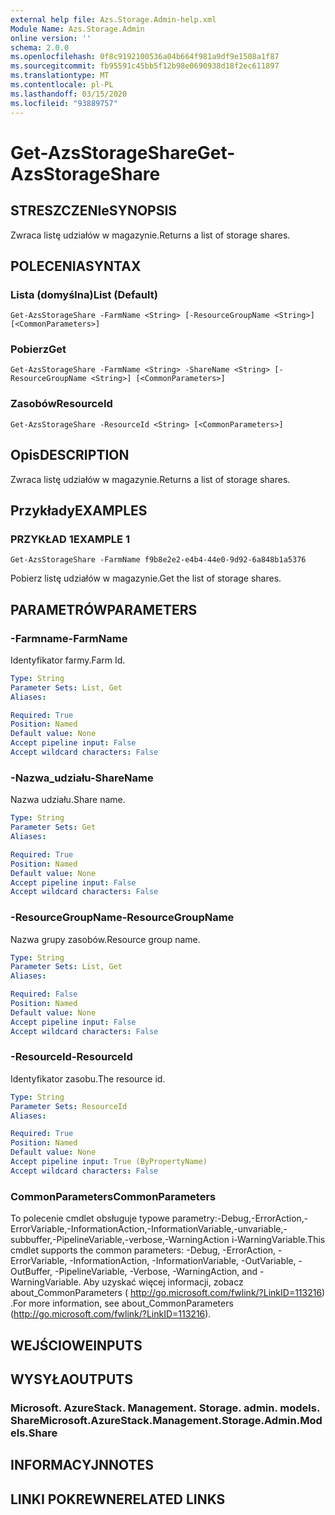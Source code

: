 ```yaml
---
external help file: Azs.Storage.Admin-help.xml
Module Name: Azs.Storage.Admin
online version: ''
schema: 2.0.0
ms.openlocfilehash: 0f8c9192100536a04b664f981a9df9e1508a1f87
ms.sourcegitcommit: fb95591c45bb5f12b98e0690938d18f2ec611897
ms.translationtype: MT
ms.contentlocale: pl-PL
ms.lasthandoff: 03/15/2020
ms.locfileid: "93889757"
---
```

# <span data-ttu-id="ffea9-101">Get-AzsStorageShare</span><span class="sxs-lookup"><span data-stu-id="ffea9-101">Get-AzsStorageShare</span></span>

## <span data-ttu-id="ffea9-102">STRESZCZENIe</span><span class="sxs-lookup"><span data-stu-id="ffea9-102">SYNOPSIS</span></span>
<span data-ttu-id="ffea9-103">Zwraca listę udziałów w magazynie.</span><span class="sxs-lookup"><span data-stu-id="ffea9-103">Returns a list of storage shares.</span></span>

## <span data-ttu-id="ffea9-104">POLECENIA</span><span class="sxs-lookup"><span data-stu-id="ffea9-104">SYNTAX</span></span>

### <span data-ttu-id="ffea9-105">Lista (domyślna)</span><span class="sxs-lookup"><span data-stu-id="ffea9-105">List (Default)</span></span>
```
Get-AzsStorageShare -FarmName <String> [-ResourceGroupName <String>] [<CommonParameters>]
```

### <span data-ttu-id="ffea9-106">Pobierz</span><span class="sxs-lookup"><span data-stu-id="ffea9-106">Get</span></span>
```
Get-AzsStorageShare -FarmName <String> -ShareName <String> [-ResourceGroupName <String>] [<CommonParameters>]
```

### <span data-ttu-id="ffea9-107">Zasobów</span><span class="sxs-lookup"><span data-stu-id="ffea9-107">ResourceId</span></span>
```
Get-AzsStorageShare -ResourceId <String> [<CommonParameters>]
```

## <span data-ttu-id="ffea9-108">Opis</span><span class="sxs-lookup"><span data-stu-id="ffea9-108">DESCRIPTION</span></span>
<span data-ttu-id="ffea9-109">Zwraca listę udziałów w magazynie.</span><span class="sxs-lookup"><span data-stu-id="ffea9-109">Returns a list of storage shares.</span></span>

## <span data-ttu-id="ffea9-110">Przykłady</span><span class="sxs-lookup"><span data-stu-id="ffea9-110">EXAMPLES</span></span>

### <span data-ttu-id="ffea9-111">PRZYKŁAD 1</span><span class="sxs-lookup"><span data-stu-id="ffea9-111">EXAMPLE 1</span></span>
```
Get-AzsStorageShare -FarmName f9b8e2e2-e4b4-44e0-9d92-6a848b1a5376
```

<span data-ttu-id="ffea9-112">Pobierz listę udziałów w magazynie.</span><span class="sxs-lookup"><span data-stu-id="ffea9-112">Get the list of storage shares.</span></span>

## <span data-ttu-id="ffea9-113">PARAMETRÓW</span><span class="sxs-lookup"><span data-stu-id="ffea9-113">PARAMETERS</span></span>

### <span data-ttu-id="ffea9-114">-Farmname</span><span class="sxs-lookup"><span data-stu-id="ffea9-114">-FarmName</span></span>
<span data-ttu-id="ffea9-115">Identyfikator farmy.</span><span class="sxs-lookup"><span data-stu-id="ffea9-115">Farm Id.</span></span>

```yaml
Type: String
Parameter Sets: List, Get
Aliases:

Required: True
Position: Named
Default value: None
Accept pipeline input: False
Accept wildcard characters: False
```

### <span data-ttu-id="ffea9-116">-Nazwa_udziału</span><span class="sxs-lookup"><span data-stu-id="ffea9-116">-ShareName</span></span>
<span data-ttu-id="ffea9-117">Nazwa udziału.</span><span class="sxs-lookup"><span data-stu-id="ffea9-117">Share name.</span></span>

```yaml
Type: String
Parameter Sets: Get
Aliases:

Required: True
Position: Named
Default value: None
Accept pipeline input: False
Accept wildcard characters: False
```

### <span data-ttu-id="ffea9-118">-ResourceGroupName</span><span class="sxs-lookup"><span data-stu-id="ffea9-118">-ResourceGroupName</span></span>
<span data-ttu-id="ffea9-119">Nazwa grupy zasobów.</span><span class="sxs-lookup"><span data-stu-id="ffea9-119">Resource group name.</span></span>

```yaml
Type: String
Parameter Sets: List, Get
Aliases:

Required: False
Position: Named
Default value: None
Accept pipeline input: False
Accept wildcard characters: False
```

### <span data-ttu-id="ffea9-120">-ResourceId</span><span class="sxs-lookup"><span data-stu-id="ffea9-120">-ResourceId</span></span>
<span data-ttu-id="ffea9-121">Identyfikator zasobu.</span><span class="sxs-lookup"><span data-stu-id="ffea9-121">The resource id.</span></span>

```yaml
Type: String
Parameter Sets: ResourceId
Aliases:

Required: True
Position: Named
Default value: None
Accept pipeline input: True (ByPropertyName)
Accept wildcard characters: False
```

### <span data-ttu-id="ffea9-122">CommonParameters</span><span class="sxs-lookup"><span data-stu-id="ffea9-122">CommonParameters</span></span>
<span data-ttu-id="ffea9-123">To polecenie cmdlet obsługuje typowe parametry:-Debug,-ErrorAction,-ErrorVariable,-InformationAction,-InformationVariable,-unvariable,-subbuffer,-PipelineVariable,-verbose,-WarningAction i-WarningVariable.</span><span class="sxs-lookup"><span data-stu-id="ffea9-123">This cmdlet supports the common parameters: -Debug, -ErrorAction, -ErrorVariable, -InformationAction, -InformationVariable, -OutVariable, -OutBuffer, -PipelineVariable, -Verbose, -WarningAction, and -WarningVariable.</span></span> <span data-ttu-id="ffea9-124">Aby uzyskać więcej informacji, zobacz about_CommonParameters ( http://go.microsoft.com/fwlink/?LinkID=113216) .</span><span class="sxs-lookup"><span data-stu-id="ffea9-124">For more information, see about_CommonParameters (http://go.microsoft.com/fwlink/?LinkID=113216).</span></span>

## <span data-ttu-id="ffea9-125">WEJŚCIOWE</span><span class="sxs-lookup"><span data-stu-id="ffea9-125">INPUTS</span></span>

## <span data-ttu-id="ffea9-126">WYSYŁA</span><span class="sxs-lookup"><span data-stu-id="ffea9-126">OUTPUTS</span></span>

### <span data-ttu-id="ffea9-127">Microsoft. AzureStack. Management. Storage. admin. models. Share</span><span class="sxs-lookup"><span data-stu-id="ffea9-127">Microsoft.AzureStack.Management.Storage.Admin.Models.Share</span></span>

## <span data-ttu-id="ffea9-128">INFORMACYJN</span><span class="sxs-lookup"><span data-stu-id="ffea9-128">NOTES</span></span>

## <span data-ttu-id="ffea9-129">LINKI POKREWNE</span><span class="sxs-lookup"><span data-stu-id="ffea9-129">RELATED LINKS</span></span>
